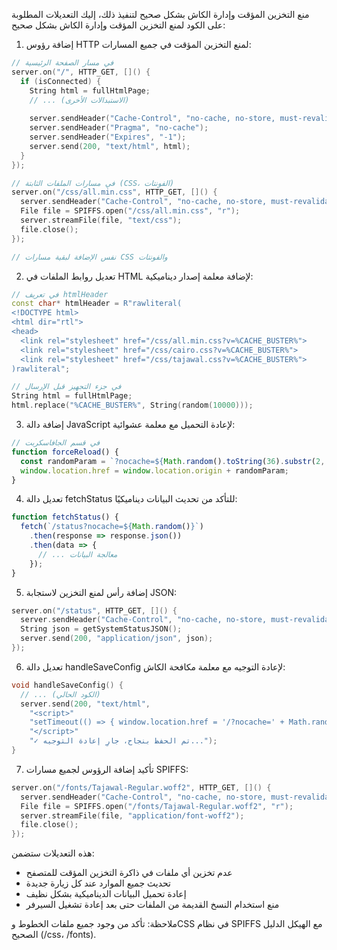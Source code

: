 منع التخزين المؤقت وإدارة الكاش بشكل صحيح
لتنفيذ ذلك، إليك التعديلات المطلوبة على الكود لمنع التخزين المؤقت وإدارة الكاش بشكل صحيح:

1. إضافة رؤوس HTTP لمنع التخزين المؤقت في جميع المسارات:
```cpp
// في مسار الصفحة الرئيسية
server.on("/", HTTP_GET, []() {
  if (isConnected) {
    String html = fullHtmlPage;
    // ... (الاستبدالات الأخرى)
    
    server.sendHeader("Cache-Control", "no-cache, no-store, must-revalidate");
    server.sendHeader("Pragma", "no-cache");
    server.sendHeader("Expires", "-1");
    server.send(200, "text/html", html);
  }
});

// في مسارات الملفات الثابتة (CSS، الفونتات)
server.on("/css/all.min.css", HTTP_GET, []() {
  server.sendHeader("Cache-Control", "no-cache, no-store, must-revalidate");
  File file = SPIFFS.open("/css/all.min.css", "r");
  server.streamFile(file, "text/css");
  file.close();
});

// نفس الإضافة لبقية مسارات CSS والفونتات
```

2. تعديل روابط الملفات في HTML لإضافة معلمة إصدار ديناميكية:
```cpp
// في تعريف htmlHeader
const char* htmlHeader = R"rawliteral(
<!DOCTYPE html>
<html dir="rtl">
<head>
  <link rel="stylesheet" href="/css/all.min.css?v=%CACHE_BUSTER%"> 
  <link rel="stylesheet" href="/css/cairo.css?v=%CACHE_BUSTER%">
  <link rel="stylesheet" href="/css/tajawal.css?v=%CACHE_BUSTER%">
)rawliteral";

// في جزء التجهيز قبل الإرسال
String html = fullHtmlPage;
html.replace("%CACHE_BUSTER%", String(random(10000)));
```

3. إضافة دالة JavaScript لإعادة التحميل مع معلمة عشوائية:
```javascript
// في قسم الجافاسكربت
function forceReload() {
  const randomParam = `?nocache=${Math.random().toString(36).substr(2, 9)}`;
  window.location.href = window.location.origin + randomParam;
}
```

4. تعديل دالة fetchStatus للتأكد من تحديث البيانات ديناميكيًا:
```javascript
function fetchStatus() {
  fetch(`/status?nocache=${Math.random()}`)
    .then(response => response.json())
    .then(data => {
      // ... معالجة البيانات
    });
}
```

5. إضافة رأس لمنع التخزين لاستجابة JSON:
```cpp
server.on("/status", HTTP_GET, []() {
  server.sendHeader("Cache-Control", "no-cache, no-store, must-revalidate");
  String json = getSystemStatusJSON();
  server.send(200, "application/json", json);
});
```

6. تعديل دالة handleSaveConfig لإعادة التوجيه مع معلمة مكافحة الكاش:
```cpp
void handleSaveConfig() {
  // ... (الكود الحالي)
  server.send(200, "text/html",
    "<script>"
    "setTimeout(() => { window.location.href = '/?nocache=' + Math.random(); }, 2000);"
    "</script>"
    "✓ تم الحفظ بنجاح، جارِ إعادة التوجيه...");
}
```

7. تأكيد إضافة الرؤوس لجميع مسارات SPIFFS:
```cpp
server.on("/fonts/Tajawal-Regular.woff2", HTTP_GET, []() {
  server.sendHeader("Cache-Control", "no-cache, no-store, must-revalidate");
  File file = SPIFFS.open("/fonts/Tajawal-Regular.woff2", "r");
  server.streamFile(file, "application/font-woff2");
  file.close();
});
```

هذه التعديلات ستضمن:
- عدم تخزين أي ملفات في ذاكرة التخزين المؤقت للمتصفح
- تحديث جميع الموارد عند كل زيارة جديدة
- إعادة تحميل البيانات الديناميكية بشكل نظيف
- منع استخدام النسخ القديمة من الملفات حتى بعد إعادة تشغيل السيرفر

ملاحظة: تأكد من وجود جميع ملفات الخطوط وCSS في نظام SPIFFS مع الهيكل الدليل الصحيح (/css، /fonts).